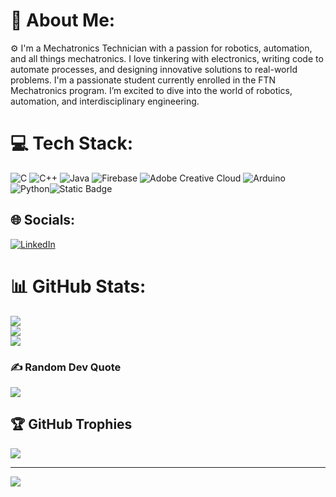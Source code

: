 # 💫 About Me:
⚙️ I'm a Mechatronics Technician with a passion for robotics, automation, and all things mechatronics. I love tinkering with electronics, writing code to automate processes, and designing innovative solutions to real-world problems.
I'm a passionate student currently enrolled in the FTN Mechatronics program. I’m excited to dive into the world of robotics, automation, and interdisciplinary engineering.


# 💻 Tech Stack:
![C](https://img.shields.io/badge/c-%2300599C.svg?style=flat-square&logo=c&logoColor=white) ![C++](https://img.shields.io/badge/c++-%2300599C.svg?style=flat-square&logo=c%2B%2B&logoColor=white) ![Java](https://img.shields.io/badge/java-%23ED8B00.svg?style=flat-square&logo=openjdk&logoColor=white) ![Firebase](https://img.shields.io/badge/Firebase-039BE5?style=flat-square&logo=Firebase&logoColor=white) ![Adobe Creative Cloud](https://img.shields.io/badge/Adobe%20Creative%20Cloud-DA1F26.svg?style=flat-square&logo=Adobe%20Creative%20Cloud&logoColor=white) ![Arduino](https://img.shields.io/badge/-Arduino-00979D?style=flat-square&logo=Arduino&logoColor=white) ![Python](https://img.shields.io/badge/python-3670A0?style=flat-square&logo=python&logoColor=ffdd54)![Static Badge](https://img.shields.io/badge/PLC%20Programming-blue?style=flat-square&logo=siemens&logoColor=white)




## 🌐 Socials:
[![LinkedIn](https://img.shields.io/badge/LinkedIn-%230077B5.svg?logo=linkedin&logoColor=white)](https://linkedin.com/in/danijel-dzambas) 
# 📊 GitHub Stats:
![](https://github-readme-stats.vercel.app/api?username=Danijel-DZ&theme=dark&hide_border=false&include_all_commits=true&count_private=true)<br/>
![](https://github-readme-streak-stats.herokuapp.com/?user=Danijel-DZ&theme=dark&hide_border=false)<br/>
![](https://github-readme-stats.vercel.app/api/top-langs/?username=Danijel-DZ&theme=dark&hide_border=false&include_all_commits=true&count_private=true&layout=compact)

### ✍️ Random Dev Quote
![](https://quotes-github-readme.vercel.app/api?type=horizontal&theme=radical)


## 🏆 GitHub Trophies
![](https://github-profile-trophy.vercel.app/?username=Danijel-DZ&theme=radical&no-frame=false&no-bg=true&margin-w=4)


---
[![](https://visitcount.itsvg.in/api?id=Danijel-DZ&icon=0&color=0)](https://visitcount.itsvg.in)

<!-- Proudly created with GPRM ( https://gprm.itsvg.in ) -->
